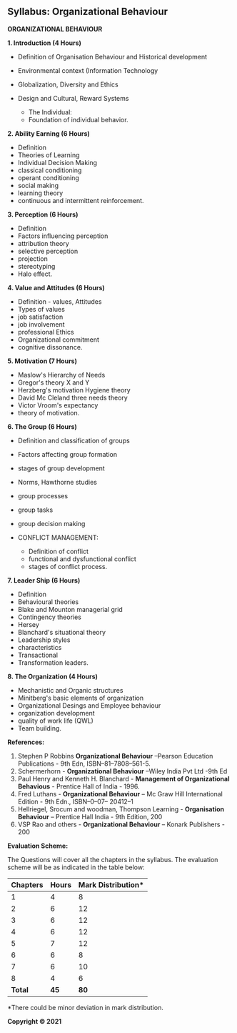 ## Syllabus: Organizational Behaviour

**ORGANIZATIONAL BEHAVIOUR**

**1. Introduction (4 Hours)**

- Definition of Organisation Behaviour and Historical development
- Environmental context (Information Technology
- Globalization, Diversity and Ethics
- Design and Cultural, Reward Systems

  - The Individual:
  - Foundation of individual behavior.

**2. Ability Earning (6 Hours)**

- Definition
- Theories of Learning
- Individual Decision Making
- classical conditioning
- operant conditioning
- social making
- learning theory
- continuous and intermittent reinforcement.

**3. Perception (6 Hours)**

- Definition
- Factors influencing perception
- attribution theory
- selective perception
- projection
- stereotyping
- Halo effect.

**4. Value and Attitudes (6 Hours)**

- Definition - values, Attitudes
- Types of values
- job satisfaction
- job involvement
- professional Ethics
- Organizational commitment
- cognitive dissonance.

**5. Motivation (7 Hours)**

- Maslow's Hierarchy of Needs
- Gregor's theory X and Y
- Herzberg's motivation Hygiene theory
- David Mc Cleland three needs theory
- Victor Vroom's expectancy
- theory of motivation.

**6. The Group (6 Hours)**

- Definition and classification of groups
- Factors affecting group formation
- stages of group development
- Norms, Hawthorne studies
- group processes
- group tasks
- group decision making
- CONFLICT MANAGEMENT:

  - Definition of conflict
  - functional and dysfunctional conflict
  - stages of conflict process.

**7. Leader Ship (6 Hours)**

- Definition
- Behavioural theories
- Blake and Mounton managerial grid
- Contingency theories
- Hersey
- Blanchard's situational theory
- Leadership styles
- characteristics
- Transactional
- Transformation leaders.

**8. The Organization (4 Hours)**

- Mechanistic and Organic structures
- Minitberg's basic elements of organization
- Organizational Desings and Employee behaviour
- organization development
- quality of work life (QWL)
- Team building.

**References:**

1. Stephen P Robbins **Organizational Behaviour** –Pearson Education Publications - 9th Edn, ISBN–81–7808–561-5.
2. Schermerhorn - **Organizational Behaviour** –Wiley India Pvt Ltd -9th Ed
3. Paul Henry and Kenneth H. Blanchard - **Management of Organizational Behavious** - Prentice Hall of India - 1996.
4. Fred Luthans - **Organizational Behaviour** – Mc Graw Hill International Edition - 9th Edn., ISBN–0–07– 20412–1
5. Hellriegel, Srocum and woodman, Thompson Learning - **Organisation Behaviour** – Prentice Hall India - 9th Edition, 200
6. VSP Rao and others - **Organizational Behaviour** – Konark Publishers - 200

**Evaluation Scheme:**

The Questions will cover all the chapters in the syllabus. The evaluation scheme will be as indicated in the table below:

| Chapters | Hours | Mark Distribution* |
|---|---|---|
| 1 | 4 | 8 |
| 2 | 6 | 12 |
| 3 | 6 | 12 |
| 4 | 6 | 12 |
| 5 | 7 | 12 |
| 6 | 6 | 8 |
| 7 | 6 | 10 |
| 8 | 4 | 6 |
| **Total** | **45** | **80** |

*There could be minor deviation in mark distribution.

**Copyright © 2021** 
